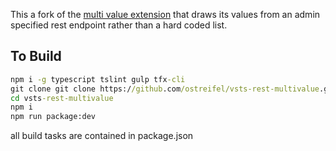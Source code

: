 This a fork of the [multi value extension](https://github.com/Microsoft/vsts-extension-multivalue-control) that draws its values from an admin specified rest endpoint rather than a hard coded list.

## To Build
```cmd
npm i -g typescript tslint gulp tfx-cli
git clone git clone https://github.com/ostreifel/vsts-rest-multivalue.git
cd vsts-rest-multivalue
npm i
npm run package:dev
```

all build tasks are contained in package.json

